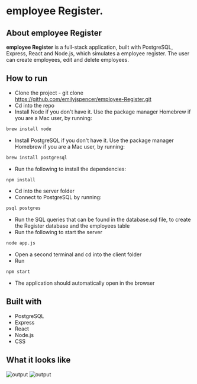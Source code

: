 # employee Register.

## About employee Register

**employee Register** is a full-stack application, built with PostgreSQL, Express, React and Node.js, which 
simulates a employee register.
The user can create employees, edit and delete employees.


## How to run

* Clone the project - git clone https://github.com/emilyjspencer/employee-Register.git
* Cd into the repo
* Install Node if you don't have it. Use the package manager Homebrew if you are a Mac user, by running:
```html
brew install node
```
* Install PostgreSQL if you don't have it. Use the package manager Homebrew if you are a Mac user, by running:
```html
brew install postgresql
```
* Run the following to install the dependencies:
```html
npm install
```
* Cd into the server folder
* Connect to PostgreSQL by running:
```html
psql postgres
```
* Run the SQL queries that can be found in the database.sql file, to create the Register database and the employees table
* Run the following to start the server
```html
node app.js
``` 
* Open a second terminal and cd into the client folder
* Run
```html
npm start
```
* The application should automatically open in the browser



## Built with

* PostgreSQL
* Express
* React
* Node.js
* CSS


## What it looks like 

![output](homepage.png)
![output](edit.png)
